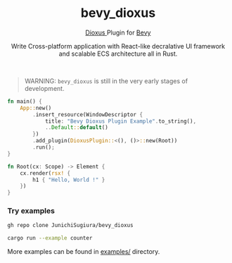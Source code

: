 <div align="center">
    <h1>bevy_dioxus</h1>
    <p>
        <a href="https://github.com/DioxusLabs/dioxus/" target="_blank"> Dioxus </a> Plugin for <a href="https://github.com/bevyengine/bevy" target="_blank">Bevy</a>
    </p>
    <p>Write Cross-platform application with React-like decralative UI framework<br/>and scalable ECS architecture all in Rust.</p>
</div>

<br/>

> WARNING: `bevy_dioxus` is still in the very early stages of development.

```rust
fn main() {
    App::new()
        .insert_resource(WindowDescriptor {
            title: "Bevy Dioxus Plugin Example".to_string(),
            ..Default::default()
        })
        .add_plugin(DioxusPlugin::<(), ()>::new(Root))
        .run();
}

fn Root(cx: Scope) -> Element {
    cx.render(rsx! {
        h1 { "Hello, World !" }
    })
}
```

### Try examples

```sh
gh repo clone JunichiSugiura/bevy_dioxus

cargo run --example counter
```

More examples can be found in [examples/](https://github.com/JunichiSugiura/bevy_dioxus/tree/main/examples) directory.


